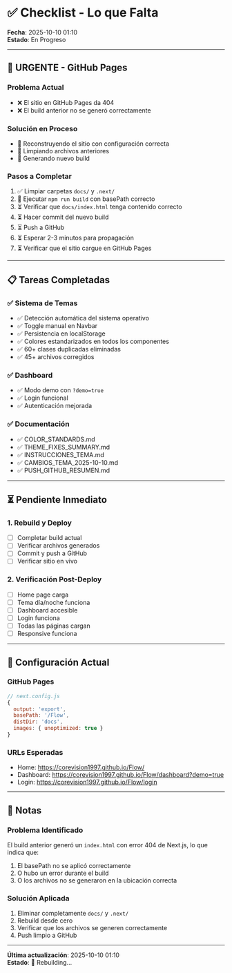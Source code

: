 # ✅ Checklist - Lo que Falta

**Fecha**: 2025-10-10 01:10  
**Estado**: En Progreso

---

## 🔴 URGENTE - GitHub Pages

### Problema Actual
- ❌ El sitio en GitHub Pages da 404
- ❌ El build anterior no se generó correctamente

### Solución en Proceso
- 🔄 Reconstruyendo el sitio con configuración correcta
- 🔄 Limpiando archivos anteriores
- 🔄 Generando nuevo build

### Pasos a Completar
1. ✅ Limpiar carpetas `docs/` y `.next/`
2. 🔄 Ejecutar `npm run build` con basePath correcto
3. ⏳ Verificar que `docs/index.html` tenga contenido correcto
4. ⏳ Hacer commit del nuevo build
5. ⏳ Push a GitHub
6. ⏳ Esperar 2-3 minutos para propagación
7. ⏳ Verificar que el sitio cargue en GitHub Pages

---

## 📋 Tareas Completadas

### ✅ Sistema de Temas
- ✅ Detección automática del sistema operativo
- ✅ Toggle manual en Navbar
- ✅ Persistencia en localStorage
- ✅ Colores estandarizados en todos los componentes
- ✅ 60+ clases duplicadas eliminadas
- ✅ 45+ archivos corregidos

### ✅ Dashboard
- ✅ Modo demo con `?demo=true`
- ✅ Login funcional
- ✅ Autenticación mejorada

### ✅ Documentación
- ✅ COLOR_STANDARDS.md
- ✅ THEME_FIXES_SUMMARY.md
- ✅ INSTRUCCIONES_TEMA.md
- ✅ CAMBIOS_TEMA_2025-10-10.md
- ✅ PUSH_GITHUB_RESUMEN.md

---

## ⏳ Pendiente Inmediato

### 1. Rebuild y Deploy
- [ ] Completar build actual
- [ ] Verificar archivos generados
- [ ] Commit y push a GitHub
- [ ] Verificar sitio en vivo

### 2. Verificación Post-Deploy
- [ ] Home page carga
- [ ] Tema día/noche funciona
- [ ] Dashboard accesible
- [ ] Login funciona
- [ ] Todas las páginas cargan
- [ ] Responsive funciona

---

## 🔧 Configuración Actual

### GitHub Pages
```javascript
// next.config.js
{
  output: 'export',
  basePath: '/Flow',
  distDir: 'docs',
  images: { unoptimized: true }
}
```

### URLs Esperadas
- Home: https://corevision1997.github.io/Flow/
- Dashboard: https://corevision1997.github.io/Flow/dashboard?demo=true
- Login: https://corevision1997.github.io/Flow/login

---

## 📝 Notas

### Problema Identificado
El build anterior generó un `index.html` con error 404 de Next.js, lo que indica que:
1. El basePath no se aplicó correctamente
2. O hubo un error durante el build
3. O los archivos no se generaron en la ubicación correcta

### Solución Aplicada
1. Eliminar completamente `docs/` y `.next/`
2. Rebuild desde cero
3. Verificar que los archivos se generen correctamente
4. Push limpio a GitHub

---

**Última actualización**: 2025-10-10 01:10  
**Estado**: 🔄 Rebuilding...
